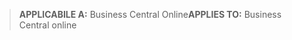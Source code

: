 > <span data-ttu-id="8c9d2-101">**APPLICABILE A:** Business Central Online</span><span class="sxs-lookup"><span data-stu-id="8c9d2-101">**APPLIES TO:** Business Central online</span></span>